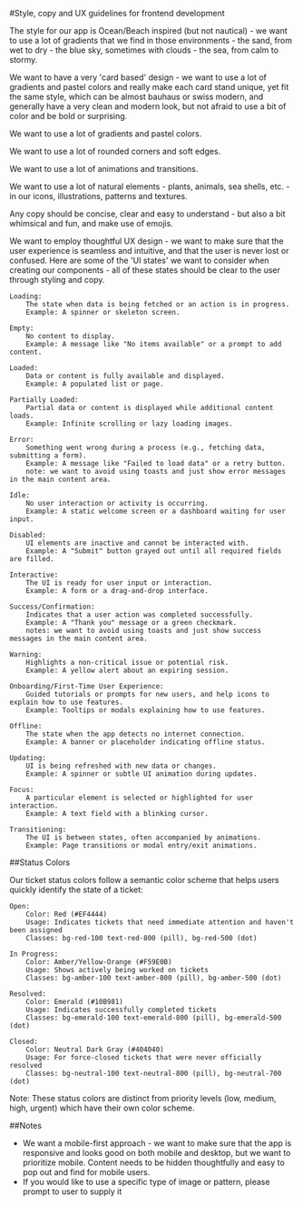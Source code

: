 #Style, copy and UX guidelines for frontend development

The style for our app is Ocean/Beach inspired (but not nautical) - we want to use a lot of gradients that we find in those environments - the sand, from wet to dry - the blue sky, sometimes with clouds - the sea, from calm to stormy.

We want to have a very 'card based' design - we want to use a lot of gradients and pastel colors and really make each card stand unique, yet fit the same style, which can be almost bauhaus or swiss modern, and generally have a very clean and modern look, but not afraid to use a bit of color and be bold or surprising.

We want to use a lot of gradients and pastel colors.

We want to use a lot of rounded corners and soft edges.

We want to use a lot of animations and transitions.

We want to use a lot of natural elements - plants, animals, sea shells, etc. - in our icons, illustrations, patterns and textures.

Any copy should be concise, clear and easy to understand - but also a bit whimsical and fun, and make use of emojis.

We want to employ thoughtful UX design - we want to make sure that the user experience is seamless and intuitive, and that the user is never lost or confused. Here are some of the 'UI states' we want to consider when creating our components - all of these states should be clear to the user through styling and copy.

    Loading:
        The state when data is being fetched or an action is in progress.
        Example: A spinner or skeleton screen.

    Empty:
        No content to display.
        Example: A message like "No items available" or a prompt to add content.

    Loaded:
        Data or content is fully available and displayed.
        Example: A populated list or page.

    Partially Loaded:
        Partial data or content is displayed while additional content loads.
        Example: Infinite scrolling or lazy loading images.

    Error:
        Something went wrong during a process (e.g., fetching data, submitting a form).
        Example: A message like "Failed to load data" or a retry button.
        note: we want to avoid using toasts and just show error messages in the main content area.

    Idle:
        No user interaction or activity is occurring.
        Example: A static welcome screen or a dashboard waiting for user input.

    Disabled:
        UI elements are inactive and cannot be interacted with.
        Example: A "Submit" button grayed out until all required fields are filled.

    Interactive:
        The UI is ready for user input or interaction.
        Example: A form or a drag-and-drop interface.

    Success/Confirmation:
        Indicates that a user action was completed successfully.
        Example: A "Thank you" message or a green checkmark.
        notes: we want to avoid using toasts and just show success messages in the main content area.

    Warning:
        Highlights a non-critical issue or potential risk.
        Example: A yellow alert about an expiring session.

    Onboarding/First-Time User Experience:
        Guided tutorials or prompts for new users, and help icons to explain how to use features.
        Example: Tooltips or modals explaining how to use features.

    Offline:
        The state when the app detects no internet connection.
        Example: A banner or placeholder indicating offline status.

    Updating:
        UI is being refreshed with new data or changes.
        Example: A spinner or subtle UI animation during updates.

    Focus:
        A particular element is selected or highlighted for user interaction.
        Example: A text field with a blinking cursor.

    Transitioning:
        The UI is between states, often accompanied by animations.
        Example: Page transitions or modal entry/exit animations.

##Status Colors

Our ticket status colors follow a semantic color scheme that helps users quickly identify the state of a ticket:

    Open:
        Color: Red (#EF4444)
        Usage: Indicates tickets that need immediate attention and haven't been assigned
        Classes: bg-red-100 text-red-800 (pill), bg-red-500 (dot)

    In Progress:
        Color: Amber/Yellow-Orange (#F59E0B)
        Usage: Shows actively being worked on tickets
        Classes: bg-amber-100 text-amber-800 (pill), bg-amber-500 (dot)

    Resolved:
        Color: Emerald (#10B981)
        Usage: Indicates successfully completed tickets
        Classes: bg-emerald-100 text-emerald-800 (pill), bg-emerald-500 (dot)

    Closed:
        Color: Neutral Dark Gray (#404040)
        Usage: For force-closed tickets that were never officially resolved
        Classes: bg-neutral-100 text-neutral-800 (pill), bg-neutral-700 (dot)

Note: These status colors are distinct from priority levels (low, medium, high, urgent) which have their own color scheme.

##Notes

- We want a mobile-first approach - we want to make sure that the app is responsive and looks good on both mobile and desktop, but we want to prioritize mobile. Content needs to be hidden thoughtfully and easy to pop out and find for mobile users.
- If you would like to use a specific type of image or pattern, please prompt to user to supply it
